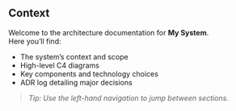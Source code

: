 ## Context

Welcome to the architecture documentation for **My System**.  
Here you’ll find:

- The system’s context and scope
- High-level C4 diagrams
- Key components and technology choices
- ADR log detailing major decisions

> _Tip: Use the left-hand navigation to jump between sections._
